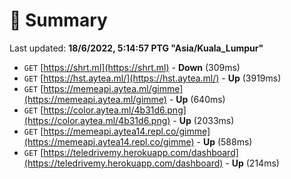 # 📖 Summary
Last updated: **18/6/2022, 5:14:57 PTG "Asia/Kuala_Lumpur"**

- `GET` [https://shrt.ml](https://shrt.ml) - **Down** (309ms)
- `GET` [https://hst.aytea.ml/](https://hst.aytea.ml/) - **Up** (3919ms)
- `GET` [https://memeapi.aytea.ml/gimme](https://memeapi.aytea.ml/gimme) - **Up** (640ms)
- `GET` [https://color.aytea.ml/4b31d6.png](https://color.aytea.ml/4b31d6.png) - **Up** (2033ms)
- `GET` [https://memeapi.aytea14.repl.co/gimme](https://memeapi.aytea14.repl.co/gimme) - **Up** (588ms)
- `GET` [https://teledrivemy.herokuapp.com/dashboard](https://teledrivemy.herokuapp.com/dashboard) - **Up** (214ms)
